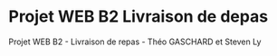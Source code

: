# Projet WEB B2 Livraison de depas

Projet WEB B2  - Livraison de repas - Théo GASCHARD et Steven Ly
